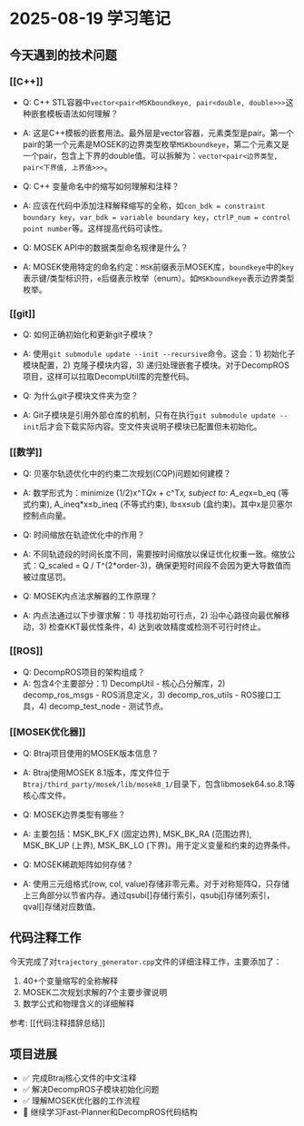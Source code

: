 # 2025-08-19 学习笔记

## 今天遇到的技术问题

### [[C++]]
- Q: C++ STL容器中`vector<pair<MSKboundkeye, pair<double, double>>>`这种嵌套模板语法如何理解？
- A: 这是C++模板的嵌套用法。最外层是vector容器，元素类型是pair。第一个pair的第一个元素是MOSEK的边界类型枚举`MSKboundkeye`，第二个元素又是一个pair，包含上下界的double值。可以拆解为：`vector<pair<边界类型, pair<下界值, 上界值>>>`。

- Q: C++ 变量命名中的缩写如何理解和注释？
- A: 应该在代码中添加注释解释缩写的全称，如`con_bdk = constraint boundary key`，`var_bdk = variable boundary key`，`ctrlP_num = control point number`等。这样提高代码可读性。

- Q: MOSEK API中的数据类型命名规律是什么？
- A: MOSEK使用特定的命名约定：`MSK`前缀表示MOSEK库，`boundkeye`中的`key`表示键/类型标识符，`e`后缀表示枚举（enum）。如`MSKboundkeye`表示边界类型枚举。

### [[git]]
- Q: 如何正确初始化和更新git子模块？
- A: 使用`git submodule update --init --recursive`命令。这会：1) 初始化子模块配置，2) 克隆子模块内容，3) 递归处理嵌套子模块。对于DecompROS项目，这样可以拉取DecompUtil库的完整代码。

- Q: 为什么git子模块文件夹为空？
- A: Git子模块是引用外部仓库的机制，只有在执行`git submodule update --init`后才会下载实际内容。空文件夹说明子模块已配置但未初始化。

### [[数学]]
- Q: 贝塞尔轨迹优化中的约束二次规划(CQP)问题如何建模？
- A: 数学形式为：minimize (1/2)x^T*Q*x + c^T*x, subject to: A_eq*x=b_eq (等式约束), A_ineq*x≤b_ineq (不等式约束), lb≤x≤ub (盒约束)。其中x是贝塞尔控制点向量。

- Q: 时间缩放在轨迹优化中的作用？
- A: 不同轨迹段的时间长度不同，需要按时间缩放以保证优化权重一致。缩放公式：Q_scaled = Q / T^(2*order-3)，确保更短时间段不会因为更大导数值而被过度惩罚。

- Q: MOSEK内点法求解器的工作原理？
- A: 内点法通过以下步骤求解：1) 寻找初始可行点，2) 沿中心路径向最优解移动，3) 检查KKT最优性条件，4) 达到收敛精度或检测不可行时终止。

### [[ROS]]
- Q: DecompROS项目的架构组成？
- A: 包含4个主要部分：1) DecompUtil - 核心凸分解库，2) decomp_ros_msgs - ROS消息定义，3) decomp_ros_utils - ROS接口工具，4) decomp_test_node - 测试节点。

### [[MOSEK优化器]]
- Q: Btraj项目使用的MOSEK版本信息？
- A: Btraj使用MOSEK 8.1版本，库文件位于`Btraj/third_party/mosek/lib/mosek8_1/`目录下，包含libmosek64.so.8.1等核心库文件。

- Q: MOSEK边界类型有哪些？
- A: 主要包括：MSK_BK_FX (固定边界), MSK_BK_RA (范围边界), MSK_BK_UP (上界), MSK_BK_LO (下界)。用于定义变量和约束的边界条件。

- Q: MOSEK稀疏矩阵如何存储？
- A: 使用三元组格式(row, col, value)存储非零元素。对于对称矩阵Q，只存储上三角部分以节省内存。通过qsubi[]存储行索引，qsubj[]存储列索引，qval[]存储对应数值。

## 代码注释工作

今天完成了对`trajectory_generator.cpp`文件的详细注释工作，主要添加了：
1. 40+个变量缩写的全称解释
2. MOSEK二次规划求解的7个主要步骤说明
3. 数学公式和物理含义的详细解释

参考: [[代码注释措辞总结]]

## 项目进展

- ✅ 完成Btraj核心文件的中文注释
- ✅ 解决DecompROS子模块初始化问题  
- ✅ 理解MOSEK优化器的工作流程
- 🔄 继续学习Fast-Planner和DecompROS代码结构